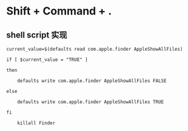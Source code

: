 # Shift + Command + .

## shell script 实现

```shell
current_value=$(defaults read com.apple.finder AppleShowAllFiles)

if [ $current_value = "TRUE" ]

then

    defaults write com.apple.finder AppleShowAllFiles FALSE

else

    defaults write com.apple.finder AppleShowAllFiles TRUE

fi

    killall Finder
```

